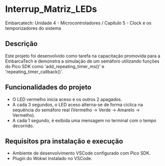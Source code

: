 # Interrup_Matriz_LEDs
Embarcatech: Unidade 4 - Microcontroladores / Capítulo 5 - Clock e os temporizadores do sistema

## **Descrição**
Este projeto foi desenvolvido como tarefa na capacitação promovida para a EmbarcaTech e demonstra a simulação de um semáforo utilizando funções do Pico SDK como 'add_repeating_timer_ms()' e 'repeating_timer_callback()'.

## **Funcionalidades do projeto**

- O LED vermelho inicia aceso e os outros 2 apagados.
- A cada 3 segundos, o LED aceso alterna-se de forma cíclica na sequência do semáforo real (Vermelho -> Verde -> Amarelo -> Vermelho).
- A cada 1 segundo, é exibida uma mensagem no terminal com o tempo decorrido.

## **Requisitos pra instalação e execução**
- Ambiente de desenvolvimento VSCode configurado com Pico SDK.
- Plugin do Wokwi instalado no VSCode.

